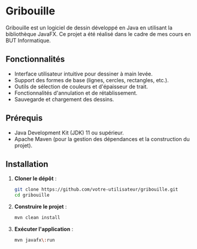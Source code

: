 # Gribouille

Gribouille est un logiciel de dessin développé en Java en utilisant la bibliothèque JavaFX. Ce projet a été réalisé dans le cadre de mes cours en BUT Informatique.

## Fonctionnalités

- Interface utilisateur intuitive pour dessiner à main levée.
- Support des formes de base (lignes, cercles, rectangles, etc.).
- Outils de sélection de couleurs et d'épaisseur de trait.
- Fonctionnalités d'annulation et de rétablissement.
- Sauvegarde et chargement des dessins.

## Prérequis

- Java Development Kit (JDK) 11 ou supérieur.
- Apache Maven (pour la gestion des dépendances et la construction du projet).

## Installation

1. **Cloner le dépôt** :
   ```bash
   git clone https://github.com/votre-utilisateur/gribouille.git
   cd gribouille
2. **Construire le projet** :
   
   ```bash
   mvn clean install
   
3. **Exécuter l'application** :

   ```bash
   mvn javafx\:run

